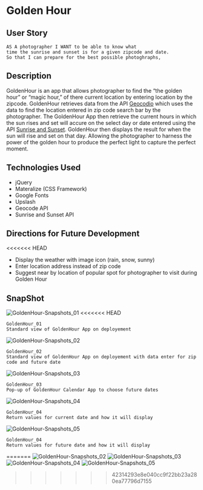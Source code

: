 # Golden Hour

## User Story
```
AS A photographer I WANT to be able to know what  
time the sunrise and sunset is for a given zipcode and date.  
So that I can prepare for the best possible photoghraphs,
```  
## Description
GoldenHour is an app that allows photographer to find the “the golden hour” or “magic hour,” of there current location by entering location by the zipcode. GoldenHour retrieves data from the API [Geocodio](https://www.geocod.io/) which uses the data to find the location entered in zip code search bar by the photographer. The GoldenHour App then retrieve the current hours in which the sun rises and set will accure on the select day or date entered using the API [Sunrise and Sunset](https://sunrise-sunset.org/api). GoldenHour then displays the result for when the sun will rise and set on that day. Allowing the photographer to harness the power of the golden hour to produce the perfect light to capture the perfect moment.

## Technologies Used
* jQuery
* Materalize (CSS Framework)
* Google Fonts
* Upslash
* Geocode API
* Sunrise and Sunset API

## Directions for Future Development
<<<<<<< HEAD
* Display the weather with image icon (rain, snow, sunny)
* Enter location address instead of zip code
* Suggest near by location of popular spot for photographer to visit during Golden Hour

## SnapShot
![GoldenHour-Snapshots_01](https://user-images.githubusercontent.com/32470118/111876100-832de700-8973-11eb-9ec3-f986f1e3145f.jpg)
<<<<<<< HEAD

```
GoldenHour_01
Standard view of GoldenHour App on deployement
```
![GoldenHour-Snapshots_02](https://user-images.githubusercontent.com/32470118/111876101-83c67d80-8973-11eb-8b43-42b4d64ef005.jpg)

```
GoldenHour_02
Standard view of GoldenHour App on deployement with data enter for zip code and future date
```
![GoldenHour-Snapshots_03](https://user-images.githubusercontent.com/32470118/111876102-83c67d80-8973-11eb-90c8-6b6054ad6ed0.jpg)

```
GoldenHour_03 
Pop-up of GoldenHour Calendar App to choose future dates
```
![GoldenHour-Snapshots_04](https://user-images.githubusercontent.com/32470118/111876103-845f1400-8973-11eb-9d51-d29f86040154.jpg)

```
GoldenHour_04
Return values for current date and how it will display
```
![GoldenHour-Snapshots_05](https://user-images.githubusercontent.com/32470118/111876104-845f1400-8973-11eb-952d-35861f70bb4e.jpg)

```
GoldenHour_04
Return values for future date and how it will display
```
=======
![GoldenHour-Snapshots_02](https://user-images.githubusercontent.com/32470118/111876101-83c67d80-8973-11eb-8b43-42b4d64ef005.jpg)
![GoldenHour-Snapshots_03](https://user-images.githubusercontent.com/32470118/111876102-83c67d80-8973-11eb-90c8-6b6054ad6ed0.jpg)
![GoldenHour-Snapshots_04](https://user-images.githubusercontent.com/32470118/111876103-845f1400-8973-11eb-9d51-d29f86040154.jpg)
![GoldenHour-Snapshots_05](https://user-images.githubusercontent.com/32470118/111876104-845f1400-8973-11eb-952d-35861f70bb4e.jpg)
>>>>>>> 42314293e8e040cc9f22bb23a280ea77796d7155
